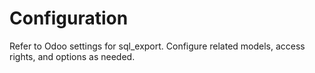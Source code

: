 # Configuration

Refer to Odoo settings for sql_export. Configure related models, access rights, and options as needed.
